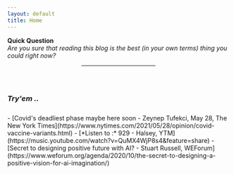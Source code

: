```yaml
---
layout: default
title: Home
---
```

**Quick Question**  
*Are you sure that reading this blog is the best (in your own terms) thing you could right now?*

<hr style="width:33.3%; margin-left:33.3%;" />
<br />

<h3 style="padding:2% 1% 2% 0%;"><em>Try'em ..</em></h3>
  - [Covid's deadliest phase maybe here soon - Zeynep Tufekci, May 28, The New York Times](https://www.nytimes.com/2021/05/28/opinion/covid-vaccine-variants.html)
  - [*Listen to :* 929 - Halsey, YTM](https://music.youtube.com/watch?v=QuMX4WjP8s4&feature=share)
  - [Secret to designing positive future with AI? - Stuart Russell, WEForum](https://www.weforum.org/agenda/2020/10/the-secret-to-designing-a-positive-vision-for-ai-imagination/)

<br />
